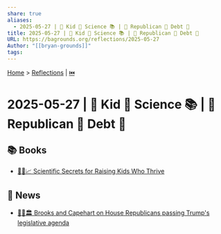 ```yaml
---
share: true
aliases:
  - 2025-05-27 | 🐐 Kid 🔬 Science 📚 | 📰 Republican 🐘 Debt 💸
title: 2025-05-27 | 🐐 Kid 🔬 Science 📚 | 📰 Republican 🐘 Debt 💸
URL: https://bagrounds.org/reflections/2025-05-27
Author: "[[bryan-grounds]]"
tags: 
---
```

[Home](../index.md) > [Reflections](./index.md) | [⏮️](./2025-05-26.md)  
# 2025-05-27 | 🐐 Kid 🔬 Science 📚 | 📰 Republican 🐘 Debt 💸  
## 📚 Books  
- [🧪👶📈 Scientific Secrets for Raising Kids Who Thrive](../books/scientific-secrets-for-raising-kids-who-thrive.md)  
  
## 📰 News  
- [👹📜🏛️ Brooks and Capehart on House Republicans passing Trump's legislative agenda](../videos/brooks-and-capehart-on-house-republicans-passing-trumps-legislative-agenda.md)